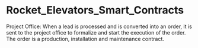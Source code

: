 # Rocket_Elevators_Smart_Contracts

Project Office: When a lead is processed and is converted into an order, it is sent to the project office to formalize and start the execution of the order. The order is a production, installation and maintenance contract.
